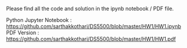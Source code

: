Please find all the code and solution in the ipynb notebook / PDF file.

Python Jupyter Notebook : https://github.com/sarthakkothari/DS5500/blob/master/HW1/HW1.ipynb
PDF Version : https://github.com/sarthakkothari/DS5500/blob/master/HW1/HW1.pdf
